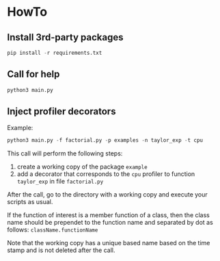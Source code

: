 # HowTo
## Install 3rd-party packages
```python
pip install -r requirements.txt
```

## Call for help
```python
python3 main.py
```

## Inject profiler decorators
Example:
```python
python3 main.py -f factorial.py -p examples -n taylor_exp -t cpu
```
This call will perform the following steps:
1. create a working copy of the package `example`
2. add a decorator that corresponds to the `cpu` profiler to function 
`taylor_exp` in file `factorial.py` 

After the call, go to the directory with a working copy and execute your scripts 
as usual.

If the function of interest is a member function of a class, then the class name 
should be prependet to the function name and separated by dot as follows: `className.functionName` 

Note that the working copy has a unique based name based on the time stamp and 
is not deleted after the call.